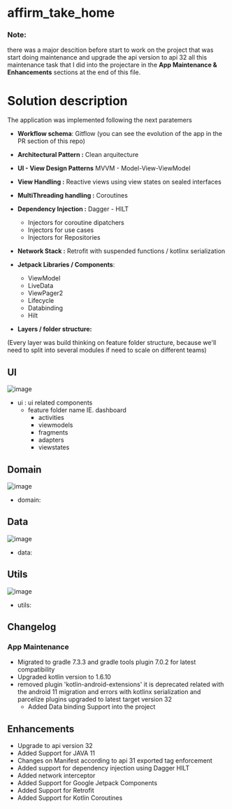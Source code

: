 # affirm_take_home

### Note: 
there was a major descition before start to work on the project that was start doing maintenance and upgrade the api version to api 32
all this maintenance task that I did into the projectare in the __App Maintenance & Enhancements__ sections at the end of this file.

# Solution description

The application was implemented following the next paratemers 

- **Workflow schema**: Gitflow (you can see the evolution of the app in the PR section of this repo)
- **Architectural Pattern :**  Clean arquitecture
- **UI - View Design Patterns** MVVM - Model-View-ViewModel
- **View Handling :** Reactive views using view states on sealed interfaces
- **MultiThreading handling :** Coroutines
- **Dependency Injection :** Dagger - HILT
  - Injectors for coroutine dipatchers
  - Injectors for use cases
  - Injectors for Repositories 
- **Network Stack :** Retrofit with suspended functions / kotlinx serialization
- **Jetpack Libraries / Components**:
   - ViewModel
   - LiveData
   - ViewPager2
   - Lifecycle
   - Databinding
   - Hilt
  
- **Layers / folder structure:**

(Every layer was build thinking on feature folder structure, because we'll need to split into several modules if need to scale on different teams)

## UI
![image](https://user-images.githubusercontent.com/456256/150107424-9ba2b00a-0bb4-4349-ba10-1a7447b8607d.png)
  - ui : ui related components
     - feature folder name IE. dashboard 
        - activities
        - viewmodels
        - fragments
        - adapters
        - viewstates
 
 ## Domain
![image](https://user-images.githubusercontent.com/456256/150107644-369fd2e1-195c-4796-a065-ed22e2f1a1c0.png)

  - domain:

## Data
![image](https://user-images.githubusercontent.com/456256/150108917-0988f9a8-624e-4719-a686-4110519f149a.png)

  - data:

## Utils
![image](https://user-images.githubusercontent.com/456256/150109021-3e1363df-7663-4273-9e15-fb970f58df15.png)

  - utils:

## Changelog

### App Maintenance

 - Migrated to gradle 7.3.3 and gradle tools plugin 7.0.2 for latest compatibility
 - Upgraded kotlin version to 1.6.10
 - removed plugin 'kotlin-android-extensions' it is deprecated related with the android 11 migration and errors with kotlinx serialization and parcelize  plugins
upgraded to latest target version 32 
 	- Added Data binding Support into the project

## Enhancements

- Upgrade to api version 32
- Added Support for JAVA 11 
- Changes on Manifest according to api 31 exported tag enforcement
- Added support for dependency injection using Dagger HILT
- Added  network interceptor
- Added Support for Google Jetpack Components
- Added Support for Retrofit
- Added Support for Kotlin Coroutines
